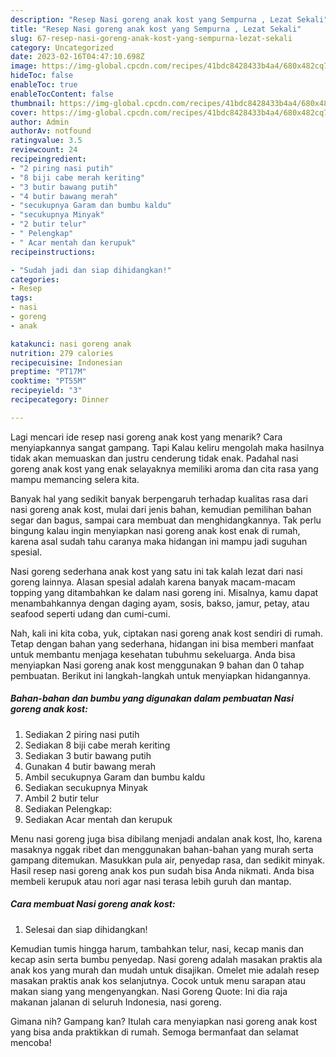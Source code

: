 ```yaml
---
description: "Resep Nasi goreng anak kost yang Sempurna , Lezat Sekali"
title: "Resep Nasi goreng anak kost yang Sempurna , Lezat Sekali"
slug: 67-resep-nasi-goreng-anak-kost-yang-sempurna-lezat-sekali
category: Uncategorized
date: 2023-02-16T04:47:10.698Z
image: https://img-global.cpcdn.com/recipes/41bdc8428433b4a4/680x482cq70/nasi-goreng-anak-kost-foto-resep-utama.jpg
hideToc: false
enableToc: true
enableTocContent: false
thumbnail: https://img-global.cpcdn.com/recipes/41bdc8428433b4a4/680x482cq70/nasi-goreng-anak-kost-foto-resep-utama.jpg
cover: https://img-global.cpcdn.com/recipes/41bdc8428433b4a4/680x482cq70/nasi-goreng-anak-kost-foto-resep-utama.jpg
author: Admin
authorAv: notfound
ratingvalue: 3.5
reviewcount: 24
recipeingredient:
- "2 piring nasi putih"
- "8 biji cabe merah keriting"
- "3 butir bawang putih"
- "4 butir bawang merah"
- "secukupnya Garam dan bumbu kaldu"
- "secukupnya Minyak"
- "2 butir telur"
- " Pelengkap"
- " Acar mentah dan kerupuk"
recipeinstructions:

- "Sudah jadi dan siap dihidangkan!"
categories:
- Resep
tags:
- nasi
- goreng
- anak

katakunci: nasi goreng anak 
nutrition: 279 calories
recipecuisine: Indonesian
preptime: "PT17M"
cooktime: "PT55M"
recipeyield: "3"
recipecategory: Dinner

---
```



Lagi mencari ide resep nasi goreng anak kost yang menarik? Cara menyiapkannya sangat gampang. Tapi Kalau keliru mengolah maka hasilnya tidak akan memuaskan dan justru cenderung tidak enak. Padahal nasi goreng anak kost yang enak selayaknya memiliki aroma dan cita rasa yang mampu memancing selera kita.


Banyak hal yang sedikit banyak berpengaruh terhadap kualitas rasa dari nasi goreng anak kost, mulai dari jenis bahan, kemudian pemilihan bahan segar dan bagus, sampai cara membuat dan menghidangkannya. Tak perlu bingung kalau ingin menyiapkan nasi goreng anak kost enak di rumah, karena asal sudah tahu caranya maka hidangan ini mampu jadi suguhan spesial.

Nasi goreng sederhana anak kost yang satu ini tak kalah lezat dari nasi goreng lainnya. Alasan spesial adalah karena banyak macam-macam topping yang ditambahkan ke dalam nasi goreng ini. Misalnya, kamu dapat menambahkannya dengan daging ayam, sosis, bakso, jamur, petay, atau seafood seperti udang dan cumi-cumi.


Nah, kali ini kita coba, yuk, ciptakan nasi goreng anak kost sendiri di rumah. Tetap dengan bahan yang sederhana, hidangan ini bisa memberi manfaat untuk membantu menjaga kesehatan tubuhmu sekeluarga. Anda bisa menyiapkan Nasi goreng anak kost menggunakan 9 bahan dan 0 tahap pembuatan. Berikut ini langkah-langkah untuk menyiapkan hidangannya.

<!--inarticleads1-->

##### Bahan-bahan dan bumbu yang digunakan dalam pembuatan Nasi goreng anak kost:

1. Sediakan 2 piring nasi putih
1. Sediakan 8 biji cabe merah keriting
1. Sediakan 3 butir bawang putih
1. Gunakan 4 butir bawang merah
1. Ambil secukupnya Garam dan bumbu kaldu
1. Sediakan secukupnya Minyak
1. Ambil 2 butir telur
1. Sediakan  Pelengkap:
1. Sediakan  Acar mentah dan kerupuk


Menu nasi goreng juga bisa dibilang menjadi andalan anak kost, lho, karena masaknya nggak ribet dan menggunakan bahan-bahan yang murah serta gampang ditemukan. Masukkan pula air, penyedap rasa, dan sedikit minyak. Hasil resep nasi goreng anak kos pun sudah bisa Anda nikmati. Anda bisa membeli kerupuk atau nori agar nasi terasa lebih guruh dan mantap. 

<!--inarticleads2-->

##### Cara membuat Nasi goreng anak kost:


1. Selesai dan siap dihidangkan!

Kemudian tumis hingga harum, tambahkan telur, nasi, kecap manis dan kecap asin serta bumbu penyedap. Nasi goreng adalah masakan praktis ala anak kos yang murah dan mudah untuk disajikan. Omelet mie adalah resep masakan praktis anak kos selanjutnya. Cocok untuk menu sarapan atau makan siang yang mengenyangkan. Nasi Goreng Quote: Ini dia raja makanan jalanan di seluruh Indonesia, nasi goreng. 

Gimana nih? Gampang kan? Itulah cara menyiapkan nasi goreng anak kost yang bisa anda praktikkan di rumah. Semoga bermanfaat dan selamat mencoba!
